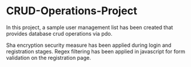 # CRUD-Operations-Project

In this project, a sample user management list has been created that provides database crud operations via pdo.

Sha encryption security measure has been applied during login and registration stages. Regex filtering has been applied in javascript for form validation on the registration page.
